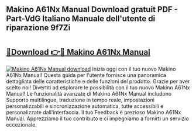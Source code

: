 ## Makino A61Nx Manual Download gratuit PDF - Part-VdG Italiano Manuale dell'utente di riparazione 9f7Zi

# <h2><a href="http://dfbsom.blite.top/?on=Makino+A61Nx+Manual">🔗Download 👉🔴 Makino A61Nx Manual</a></h2>

[![Makino A61Nx Manual download](https://i.imgur.com/lujVjoI.png)](http://dfbsom.blite.top/?on=Makino+A61Nx+Manual)
Inizia oggi con il tuo nuovo Makino A61Nx Manual! Questa guida per l'utente fornisce una panoramica dettagliata delle caratteristiche e delle funzioni del prodotto. Grazie per aver scelto noi! Divertiti ad esplorare le possibilità con il tuo nuovo Makino A61Nx Manual! Le funzionalità avanzate di Makino A61Nx Manual includono Supporto multilingue, traduzione in tempo reale, impostazioni personalizzabili e sincronizzazione automatica, tutte accessibili e personalizzate dall'interfaccia. Il tuo Feedback è prezioso Makino A61Nx Manual. Apprezziamo il tuo contributo e ci impegniamo a fornirti un servizio eccezionale.
